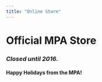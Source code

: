 ```yaml
---
title: "Online Store"
---
```


Official MPA Store
==================

<!--
<a href="https://mkt.com/manning-passing-academy" 
  class="sq-embed-menu" 
  data-menu-item-images="large" 
  data-menu-accent-color="83b3b3" 
  data-menu-template="column" 
  data-menu-item-descriptions="show"> 
  Order Online 
</a> 

<script src="https://cdn.sq-api.com/market/embed.js" charset="utf-8"> </script>
-->

<h3><em>Closed until 2016.</em></h3>
<h4>Happy Holidays from the MPA!</h4>
